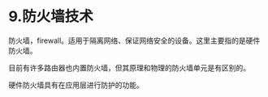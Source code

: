 # 9.防火墙技术

防火墙，firewall。适用于隔离网络、保证网络安全的设备。这里主要指的是硬件防火墙。  

目前有许多路由器也内置防火墙，但其原理和物理的防火墙单元是有区别的。  

硬件防火墙具有在应用层进行防护的功能。  
